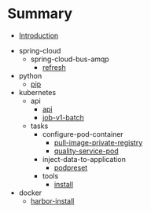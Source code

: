 # Summary

* [Introduction](README.md)
- spring-cloud
  - spring-cloud-bus-amqp
    * [refresh](spring-cloud\spring-cloud-bus-amqp\refresh.md)
- python
  * [pip](python\pip.md)
- kubernetes 
  * api
    * [api](kubernetes\api\api.md)
    * [job-v1-batch](kubernetes\api\job-v1-batch.md)
  - tasks
    - configure-pod-container
      * [pull-image-private-registry](kubernetes\tasks\configure-pod-container\pull-image-private-registry.md)
      * [quality-service-pod](kubernetes\tasks\configure-pod-container\quality-service-pod.md)
    - inject-data-to-application
      * [podpreset](kubernetes\tasks\inject-data-into-applications\podpreset.md)
    - tools
      * [install](kubernetes\tasks\tools\install-kubeadm.md)
- docker
  * [harbor-install](docker\harbor.md)